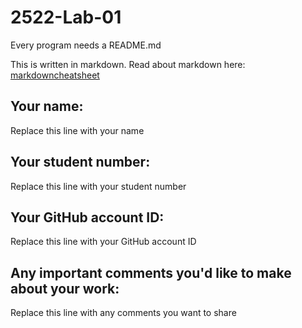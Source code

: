 # 2522-Lab-01

Every program needs a README.md

This is written in markdown. Read about markdown here: [markdowncheatsheet](https://www.markdownguide.org/cheat-sheet/)

## Your name:
Replace this line with your name

## Your student number:
Replace this line with your student number

## Your GitHub account ID:
Replace this line with your GitHub account ID

## Any important comments you'd like to make about your work:
Replace this line with any comments you want to share
